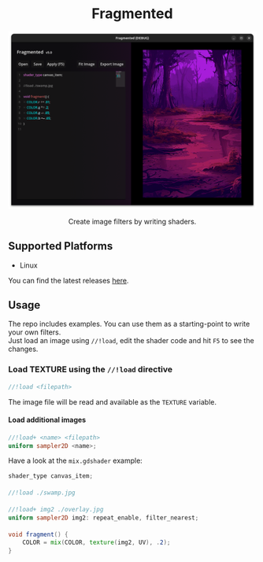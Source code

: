 
<h1 align=center>Fragmented</h1>

![screenshot](./screenshot.png)

<p align=center>Create image filters by writing shaders.</p>

## Supported Platforms

- Linux

You can find the latest releases [here](https://github.com/ChaoticByte/Fragmented/releases/latest).

## Usage

The repo includes examples. You can use them as a starting-point to write your own filters.  
Just load an image using `//!load`, edit the shader code and hit `F5` to see the changes.

### Load TEXTURE using the `//!load` directive

```glsl
//!load <filepath>
```

The image file will be read and available as the `TEXTURE` variable.

#### Load additional images

```glsl
//!load+ <name> <filepath>
uniform sampler2D <name>;
```

Have a look at the `mix.gdshader` example:

```glsl
shader_type canvas_item;

//!load ./swamp.jpg

//!load+ img2 ./overlay.jpg
uniform sampler2D img2: repeat_enable, filter_nearest;

void fragment() {
	COLOR = mix(COLOR, texture(img2, UV), .2);
}
```
